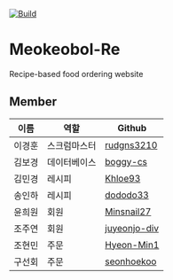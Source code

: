 [![Build](https://github.com/boggy-cs/Meokeobol-Re/actions/workflows/build.yml/badge.svg)](https://github.com/boggy-cs/Meokeobol-Re/actions/workflows/build.yml)

# Meokeobol-Re
Recipe-based food ordering website


## Member
| 이름  | 역할  | Github                            |
|-----|-----|-----------------------------------|
| 이경훈 | 스크럼마스터 | [rudgns3210](https://github.com/rudgns3210) |
| 김보경 | 데이터베이스 | [boggy-cs](https://github.com/boggy-cs)   |
| 김민경 | 레시피 | [Khloe93](https://github.com/Khloe93) |
| 송인하 | 레시피 | [dododo33](https://github.com/dododo33) |
| 윤희원 | 회원  | [Minsnail27](https://github.com/Minsnail27) |
| 조주연 | 회원  | [juyeonjo-div](https://github.com/juyeonjo-div) |
| 조현민 | 주문  | [Hyeon-Min1](https://github.com/Hyeon-Min1) |
| 구선회 | 주문  | [seonhoekoo](https://github.com/seonhoekoo) |
